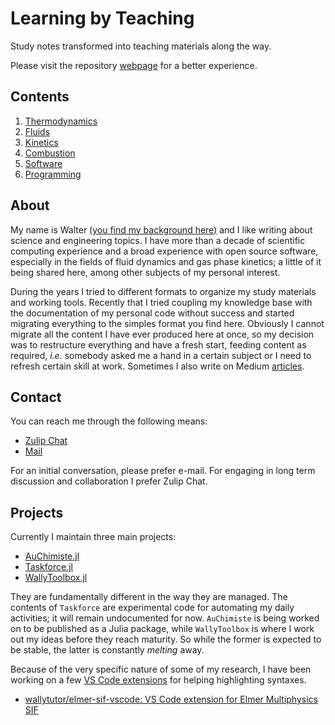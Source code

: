 # Learning by Teaching

Study notes transformed into teaching materials along the way.

Please visit the repository [webpage](https://wallytutor.github.io/learning-by-teaching/) for a better experience.

## Contents

1. [Thermodynamics](thermodynamics/README.md)
1. [Fluids](fluids/README.ms)
1. [Kinetics](kinetics/README.md)
1. [Combustion](combustion/README.md) 
1. [Software](software/README.md)
1. [Programming](programming/README.md) 

## About

My name is Walter [(you find my background here)](curriculum/curriculum.pdf) and I like writing about science and engineering topics. I have more than a decade of scientific computing experience and a broad experience with open source software, especially in the fields of fluid dynamics and gas phase kinetics; a little of it being shared here, among other subjects of my personal interest.

During the years I tried to different formats to organize my study materials and working tools. Recently that I tried coupling my knowledge base with the documentation of my personal code without success and started migrating everything to the simples format you find here. Obviously I cannot migrate all the content I have ever produced here at once, so my decision was to restructure everything and have a fresh start, feeding content as required, *i.e.* somebody asked me a hand in a certain subject or I need to refresh certain skill at work. Sometimes I also write on Medium [articles](https://medium.com/@waltermateriais).

## Contact

You can reach me through the following means:

- [Zulip Chat](https://wallytutor.zulipchat.com)
- [Mail](mailto:walter.dalmazsilva.manager@gmail.com)

For an initial conversation, please prefer e-mail. For engaging in long term discussion and collaboration I prefer Zulip Chat.

## Projects

Currently I maintain three main projects:

- [AuChimiste.jl](https://wallytutor.github.io/AuChimiste.jl/dev/)
- [Taskforce.jl](https://github.com/wallytutor/Taskforce.jl)
- [WallyToolbox.jl](https://wallytutor.github.io/WallyToolbox.jl/dev/)

They are fundamentally different in the way they are managed.  The contents of `Taskforce` are experimental code for automating my daily activities; it will remain undocumented for now. `AuChimiste` is being worked on to be published as a Julia package, while `WallyToolbox` is where I work out my ideas before they reach maturity. So while the former is expected to be stable, the latter is constantly *melting* away.

Because of the very specific nature of some of my research, I have been working on a few [VS Code extensions](software/vscode.md) for helping highlighting syntaxes.

- [wallytutor/elmer-sif-vscode: VS Code extension for Elmer Multiphysics SIF](https://github.com/wallytutor/elmer-sif-vscode)
